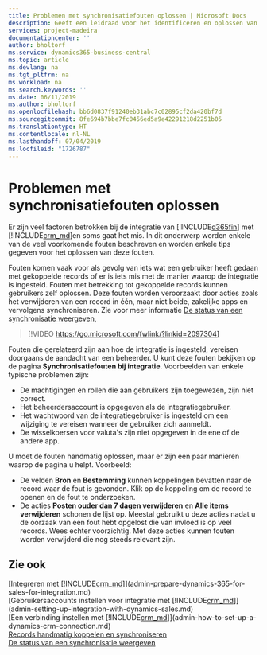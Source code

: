 ```yaml
---
title: Problemen met synchronisatiefouten oplossen | Microsoft Docs
description: Geeft een leidraad voor het identificeren en oplossen van synchronisatiefouten.
services: project-madeira
documentationcenter: ''
author: bholtorf
ms.service: dynamics365-business-central
ms.topic: article
ms.devlang: na
ms.tgt_pltfrm: na
ms.workload: na
ms.search.keywords: ''
ms.date: 06/11/2019
ms.author: bholtorf
ms.openlocfilehash: bb6d0837f91240eb31abc7c02895cf2da420bf7d
ms.sourcegitcommit: 8fe694b7bbe7fc0456ed5a9e42291218d2251b05
ms.translationtype: HT
ms.contentlocale: nl-NL
ms.lasthandoff: 07/04/2019
ms.locfileid: "1726787"
---
```

# <a name="troubleshooting-synchronization-errors"></a>Problemen met synchronisatiefouten oplossen
Er zijn veel factoren betrokken bij de integratie van [!INCLUDE[d365fin](includes/d365fin_md.md)] met [!INCLUDE[crm_md](includes/crm_md.md)]en soms gaat het mis. In dit onderwerp worden enkele van de veel voorkomende fouten beschreven en worden enkele tips gegeven voor het oplossen van deze fouten.

Fouten komen vaak voor als gevolg van iets wat een gebruiker heeft gedaan met gekoppelde records of er is iets mis met de manier waarop de integratie is ingesteld. Fouten met betrekking tot gekoppelde records kunnen gebruikers zelf oplossen. Deze fouten worden veroorzaakt door acties zoals het verwijderen van een record in één, maar niet beide, zakelijke apps en vervolgens synchroniseren. Zie voor meer informatie [De status van een synchronisatie weergeven](admin-how-to-view-synchronization-status.md),

> [!VIDEO https://go.microsoft.com/fwlink/?linkid=2097304]

Fouten die gerelateerd zijn aan hoe de integratie is ingesteld, vereisen doorgaans de aandacht van een beheerder. U kunt deze fouten bekijken op de pagina **Synchronisatiefouten bij integratie**. Voorbeelden van enkele typische problemen zijn:  
  
* De machtigingen en rollen die aan gebruikers zijn toegewezen, zijn niet correct.  
* Het beheerdersaccount is opgegeven als de integratiegebruiker.  
* Het wachtwoord van de integratiegebruiker is ingesteld om een wijziging te vereisen wanneer de gebruiker zich aanmeldt.  
* De wisselkoersen voor valuta's zijn niet opgegeven in de ene of de andere app.  
  
U moet de fouten handmatig oplossen, maar er zijn een paar manieren waarop de pagina u helpt. Voorbeeld:  

* De velden **Bron** en **Bestemming** kunnen koppelingen bevatten naar de record waar de fout is gevonden. Klik op de koppeling om de record te openen en de fout te onderzoeken.  
* De acties **Posten ouder dan 7 dagen verwijderen** en **Alle items verwijderen** schonen de lijst op. Meestal gebruikt u deze acties nadat u de oorzaak van een fout hebt opgelost die van invloed is op veel records. Wees echter voorzichtig. Met deze acties kunnen fouten worden verwijderd die nog steeds relevant zijn.

## <a name="see-also"></a>Zie ook
[Integreren met [!INCLUDE[crm_md](includes/crm_md.md)]](admin-prepare-dynamics-365-for-sales-for-integration.md)  
[Gebruikersaccounts instellen voor integratie met [!INCLUDE[crm_md](includes/crm_md.md)]](admin-setting-up-integration-with-dynamics-sales.md)  
[Een verbinding instellen met [!INCLUDE[crm_md](includes/crm_md.md)]](admin-how-to-set-up-a-dynamics-crm-connection.md)  
[Records handmatig koppelen en synchroniseren](admin-how-to-couple-and-synchronize-records-manually.md)  
[De status van een synchronisatie weergeven](admin-how-to-view-synchronization-status.md)  